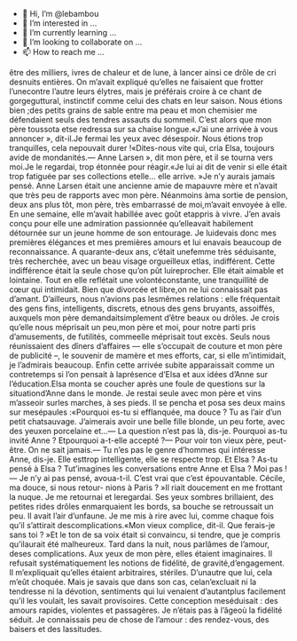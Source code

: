 - 👋 Hi, I’m @lebambou
- 👀 I’m interested in ...
- 🌱 I’m currently learning ...
- 💞️ I’m looking to collaborate on ...
- 📫 How to reach me ...

<!---
lebambou/lebambou is a ✨ special ✨ repository because its `README.md` (this file) appears on your GitHub profile.
You can click the Preview link to take a look at your changes.
--->



être des milliers, ivres de chaleur et de lune, à lancer ainsi ce drôle de cri desnuits  entières.  On  m’avait  expliqué  qu’elles  ne  faisaient  que  frotter  l’unecontre  l’autre  leurs  élytres,    mais  je  préférais  croire  à  ce  chant  de  gorgeguttural,  instinctif comme celui des chats en leur saison. Nous étions bien ;des petits grains de sable entre ma peau et mon chemisier me défendaient seuls des tendres assauts du sommeil. C’est alors que mon père toussota etse redressa sur sa chaise longue.«J’ai une arrivée à vous annoncer », dit-il.Je fermai les yeux avec désespoir. Nous étions trop tranquilles, cela nepouvait durer !«Dites-nous vite qui, cria Elsa, toujours avide de mondanités.— Anne Larsen », dit mon père, et il se tourna vers moi.Je le regardai, trop étonnée pour réagir.«Je  lui  ai  dit  de  venir  si  elle  était  trop  fatiguée par  ses  collections  etelle... elle arrive. »Je n’y aurais jamais pensé. Anne Larsen était une ancienne amie de mapauvre mère et n’avait que très peu de rapports avec mon père. Néanmoins àma sortie de pension, deux ans plus tôt, mon père, très embarrassé de moi,m’avait envoyée à elle. En une semaine, elle m’avait habillée avec goût etappris à vivre. J’en  avais conçu pour elle une admiration passionnée qu’elleavait habilement  détournée  sur un jeune homme de son entourage. Je luidevais  donc  mes  premières  élégances  et  mes  premières  amours  et  lui  enavais    beaucoup  de    reconnaissance.    A    quarante-deux    ans,    c’était  unefemme très  séduisante,  très recherchée, avec un beau visage orgueilleux etlas,  indifférent.  Cette  indifférence  était  la  seule  chose  qu’on  pût  luireprocher. Elle était aimable et lointaine. Tout en elle reflétait une volontéconstante, une tranquillité de cœur qui intimidait.  Bien que divorcée et libre,on  ne  lui  connaissait    pas  d’amant.    D’ailleurs,    nous  n’avions    pas    lesmêmes  relations :  elle fréquentait des gens  fins,  intelligents,  discrets,  etnous    des  gens  bruyants,  assoiffés,  auxquels  mon  père  demandaitsimplement d’être beaux ou drôles. Je crois qu’elle nous méprisait un peu,mon père et moi, pour notre  parti  pris d’amusements, de  futilités, commeelle méprisait tout excès.  Seuls nous réunissaient des dîners d’affaires  — elle s’occupait de couture et mon père de publicité  –,  le souvenir de mamère et mes efforts, car, si elle m’intimidait, je l’admirais beaucoup. Enfin
cette arrivée subite apparaissait comme un contretemps  si l’on pensait à laprésence d’Elsa et aux idées d’Anne sur l’éducation.Elsa  monta  se  coucher  après  une  foule  de  questions  sur  la  situationd’Anne dans le monde. Je restai seule avec mon père et vins m’asseoir surles  marches,  à  ses  pieds.  Il  se  pencha    et  posa  ses  deux  mains  sur  mesépaules :«Pourquoi es-tu si efflanquée,  ma douce ? Tu as l’air d’un petit chatsauvage. J’aimerais avoir une belle fille blonde, un peu forte, avec des yeuxen porcelaine et...—  La  question  n’est  pas  là,  dis-je.  Pourquoi  as-tu  invité  Anne  ?  Etpourquoi a-t-elle accepté ?— Pour voir ton vieux père, peut-être. On ne sait jamais.— Tu n’es pas le genre d’hommes qui intéresse Anne, dis-je. Elle esttrop intelligente,   elle se respecte trop. Et Elsa ? As-tu pensé à  Elsa ? Tut’imagines les conversations entre Anne et Elsa ? Moi pas !— Je n’y ai pas pensé, avoua-t-il. C’est vrai que  c’est épouvantable. Cécile, ma douce, si nous retour- nions à Paris ? »Il    riait  doucement  en  me  frottant  la  nuque.    Je    me  retournai  et  leregardai.    Ses  yeux  sombres  brillaient,  des  petites  rides  drôles  enmarquaient   les bords, sa  bouche  se  retroussait  un  peu.  Il avait  l’air  d’unfaune.  Je  me  mis  à  rire  avec  lui,  comme  chaque  fois  qu’il  s’attirait  descomplications.«Mon vieux complice, dit-il. Que ferais-je sans toi ? »Et le ton de sa voix était si convaincu, si tendre,  que je compris qu’ilaurait été malheureux. Tard dans  la nuit,  nous  parlâmes  de l’amour,  deses  complications.  Aux yeux de mon père,  elles  étaient imaginaires.  Il refusait    systématiquement  les  notions    de  fidélité,  de  gravité,d’engagement.    Il    m’expliquait  qu’elles  étaient  arbitraires,  stériles.  D’unautre  que  lui,  cela  m’eût  choquée.  Mais  je  savais  que  dans  son  cas,  celan’excluait ni la tendresse ni la dévotion, sentiments qui lui venaient d’autantplus facilement qu’il les voulait, les savait provisoires. Cette conception meséduisait : des amours rapides, violentes et passagères. Je n’étais  pas à l’âgeoù la fidélité séduit.  Je  connaissais peu de chose de l’amour : des rendez-vous,  des baisers et des lassitudes.
